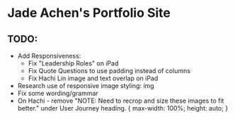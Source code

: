 # Jade Achen's Portfolio Site
## TODO:
- Add Responsiveness: 
  - Fix "Leadership Roles" on iPad
  - Fix Quote Questions to use padding instead of columns
  - Fix Hachi Lin image and text overlap on iPad
- Research use of responsive image styling: img
- Fix some wording/grammar
- On Hachi - remove "NOTE: Need to recrop and size these images to fit better." under User Journey heading.
{
  max-width: 100%;
  height: auto;
}
